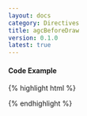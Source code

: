 ```yaml
---
layout: docs
category: Directives
title: agcBeforeDraw
version: 0.1.0
latest: true
---
```


#### Code Example
{% highlight html %}
<div google-chart chart="chartObject" agc-before-draw="drawHandler(chartWrapper)"></div>
{% endhighlight %}